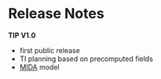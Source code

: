 # Release Notes

**TIP V1.0**
- first public release
- TI planning based on precomputed fields
- [MIDA](https://itis.swiss/virtual-population/regional-human-models/mida-model/) model
